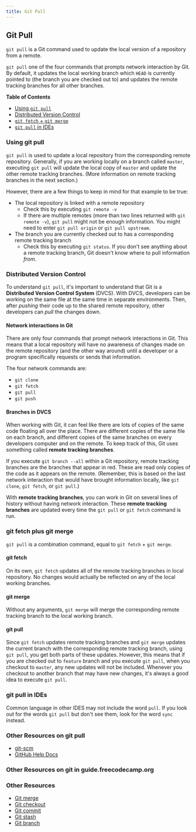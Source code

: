 ```yaml
---
title: Git Pull
---
```

## Git Pull

`git pull` is a Git command used to update the local version of a repository from a remote. 

`git pull` one of the four commands that prompts network interaction by Git. By default, it updates the local working branch which `HEAD` is currently pointed to (the branch you are checked out to) and updates the remote tracking branches for all other branches.

**Table of Contents**

- [Using `git pull`](#using-git-pull)
- [Distributed Version Control](#distributed-version-control)
- [`git fetch` + `git merge`](#git-fetch-plus-git-merge)
- [`git pull` in IDEs](#git-pull-in-IDEs)

### Using git pull
`git pull` is used to update a local repository from the corresponding remote repository. Generally, if you are working locally on a branch called `master`, executing `git pull` will update the local copy of `master` and update the other remote tracking branches. (More information on remote tracking branches in the next section.) 

However, there are a few things to keep in mind for that example to be true: 
- The local repository is linked with a remote repository
  - Check this by executing `git remote -v`
  - If there are multiple remotes (more than two lines returned with `git remote -v`), `git pull` might not be enough information. You might need to enter `git pull origin` or `git pull upstream`. 
- The branch you are currently checked out to has a corresponding remote tracking branch
  - Check this by executing `git status`. If you don't see anything about a remote tracking branch, Git doesn't know where to pull information _from_. 
  
  
### Distributed Version Control
To understand `git pull`, it's important to understand that Git is a **Distributed Version Control System** (DVCS). With DVCS, developers can be working on the same file at the same time in separate environments. Then, after _pushing_ their code up to the shared remote repository, other developers can _pull_ the changes down. 

#### Network interactions in Git 
There are only four commands that prompt network interactions in Git. This means that a local repository will have no awareness of changes made on the remote repository (and the other way around) until a developer or a program specifically requests or sends that information. 

The four network commands are:
- `git clone`
- `git fetch`
- `git pull`
- `git push`

#### Branches in DVCS 
When working with Git, it can feel like there are lots of copies of the same code floating all over the place. There are different copies of the same file on each branch, and different copies of the same branches on every developers computer and on the remote. To keep track of this, Git uses something called **remote tracking branches**. 

If you execute `git branch --all` within a Git repository, remote tracking branches are the branches that appear in red. These are read only copies of the code as it appears on the remote. (Remember, this is based on the last network interaction that would have brought information locally, like `git clone`, `git fetch`, or `git pull`.) 

With **remote tracking branches**, you can work in Git on several lines of history without having network interaction. These **remote tracking branches** are updated every time the `git pull` or `git fetch` command is run. 

### git fetch plus git merge

`git pull` is a combination command, equal to `git fetch` + `git merge`. 

#### git fetch
On its own, `git fetch` updates all of the remote tracking branches in local repository. No changes would actually be reflected on any of the local working branches. 

#### git merge
Without any arguments, `git merge` will merge the corresponding remote tracking branch to the local working branch. 

#### git pull
Since `git fetch` updates remote tracking branches and `git merge` updates the current branch with the corresponding remote tracking branch, using `git pull`, you get both parts of these updates. However, this means that if you are checked out to `feature` branch and you execute `git pull`, when you checkout to `master`, any new updates will not be included. Whenever you checkout to another branch that may have new changes, it's always a good idea to execute `git pull`. 

### git pull in IDEs
Common language in other IDES may not include the word `pull`. If you look out for the words `git pull` but don't see them, look for the word `sync` instead. 

### Other Resources on git pull
- [git-scm](https://git-scm.com/docs/git-pull)
- [GitHub Help Docs](https://help.github.com/articles/fetching-a-remote/#pull)

### Other Resources on git in guide.freecodecamp.org
### Other Resources
- [Git merge](../git-merge/index.md)
- [Git checkout](../git-checkout/index.md)
- [Git commit](../git-commit/index.md)
- [Git stash](../git-stash/index.md)
- [Git branch](../git-branch/index.md)

